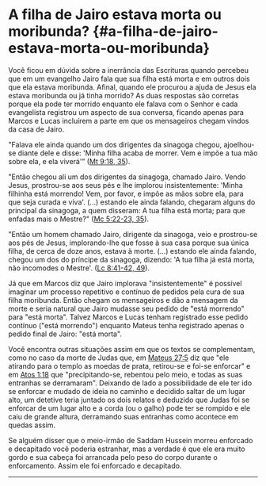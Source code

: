 # A filha de Jairo estava morta ou moribunda? {#a-filha-de-jairo-estava-morta-ou-moribunda}

Você ficou em dúvida sobre a inerrância das Escrituras quando percebeu que em um evangelho Jairo fala que sua filha está morta e em outros dois que ela estava moribunda. Afinal, quando ele procurou a ajuda de Jesus ela estava moribunda ou já tinha morrido? As duas respostas são corretas porque ela pode ter morrido enquanto ele falava com o Senhor e cada evangelista registrou um aspecto de sua conversa, ficando apenas para Marcos e Lucas incluírem a parte em que os mensageiros chegam vindos da casa de Jairo.

&quot;Falava ele ainda quando um dos dirigentes da sinagoga chegou, ajoelhou-se diante dele e disse: &#039;Minha filha acaba de morrer. Vem e impõe a tua mão sobre ela, e ela viverá&#039;” ([Mt 9:18, 35](http://bibliaonline.com.br/acf/mt/9/18,35)).

&quot;Então chegou ali um dos dirigentes da sinagoga, chamado Jairo. Vendo Jesus, prostrou-se aos seus pés e lhe implorou insistentemente: &#039;Minha filhinha está morrendo! Vem, por favor, e impõe as mãos sobre ela, para que seja curada e viva&#039;. (...) estando ele ainda falando, chegaram alguns do principal da sinagoga, a quem disseram: A tua filha está morta; para que enfadas mais o Mestre?&quot; ([Mc 5:22-23, 35](http://bibliaonline.com.br/acf/mc/5/22-23,35)).

&quot;Então um homem chamado Jairo, dirigente da sinagoga, veio e prostrou-se aos pés de Jesus, implorando-lhe que fosse à sua casa porque sua única filha, de cerca de doze anos, estava à morte. (...) estando ele ainda falando, chegou um dos do príncipe da sinagoga, dizendo: &#039;A tua filha já está morta, não incomodes o Mestre&#039;. ([Lc 8:41-42, 49](http://bibliaonline.com.br/acf/lc/8/41-42,49)).

Já que em Marcos diz que Jairo implorava &quot;insistentemente&quot; é possível imaginar um processo repetitivo e contínuo de pedidos pela cura de sua filha moribunda. Então chegam os mensageiros e dão a mensagem da morte e seria natural que Jairo mudasse seu pedido de &quot;está morrendo&quot; para &quot;está morta&quot;. Talvez Marcos e Lucas tenham registrado esse pedido contínuo (&quot;está morrendo&quot;) enquanto Mateus tenha registrado apenas o pedido final de Jairo: &quot;está morta&quot;.

Você encontra outras situações assim em que os textos se complementam, como no caso da morte de Judas que, em [Mateus 27:5](http://bibliaonline.com.br/acf/mt/27/5) diz que &quot;ele atirando para o templo as moedas de prata, retirou-se e foi-se enforcar&quot; e em [Atos 1:18](http://bibliaonline.com.br/acf/atos/1/18) que &quot;precipitando-se, rebentou pelo meio, e todas as suas entranhas se derramaram&quot;. Deixando de lado a possibilidade de ele ter ido se enforcar e mudado de ideia no caminho e decidido saltar de um lugar alto, um detetive teria juntado os dois relatos e deduzido que Judas foi se enforcar de um lugar alto e a corda (ou o galho) pode ter se rompido e ele caiu de grande altura, derramando suas entranhas como acontece em quedas assim.

Se alguém disser que o meio-irmão de Saddam Hussein morreu enforcado e decapitado você poderia estranhar, mas a verdade é que ele era muito gordo e sua cabeça foi arrancada pelo peso do corpo durante o enforcamento. Assim ele foi enforcado e decapitado.

*****